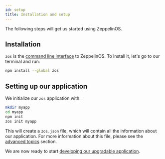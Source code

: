 ```yaml
---
id: setup
title: Installation and setup
---
```


The following steps will get us started using ZeppelinOS.

## Installation

`zos` is the [command line interface](https://github.com/zeppelinos/zos-cli) to ZeppelinOS. To install it, let's go to our terminal and run:

```sh
npm install --global zos
```

## Setting up our application

We initialize our `zos` application with:

```sh
mkdir myapp
cd myapp
npm init
zos init myapp
```

This will create a `zos.json` file, which will contain all the information about our application. For more information about this file, please see the [advanced topics](advanced.md#format-of-zosjson-and-zos-network-json-files) section. 

We are now ready to start [developing our upgradable application](building.md).